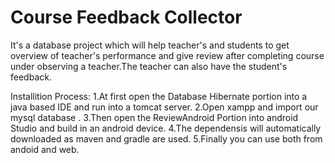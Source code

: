 # Course Feedback Collector
It's a database project which will help teacher's and students to get overview of teacher's performance and give review after completing course under observing a teacher.The teacher can also have the student's feedback.

Installition Process: 
1.At first open the Database Hibernate portion into a java based IDE and run into a tomcat server.
2.Open xampp and import our mysql database .
3.Then open the ReviewAndroid Portion into android Studio and build in an android device. 
4.The dependensis will automatically downloaded as maven and gradle are used. 
5.Finally you can use both from andoid and web.
